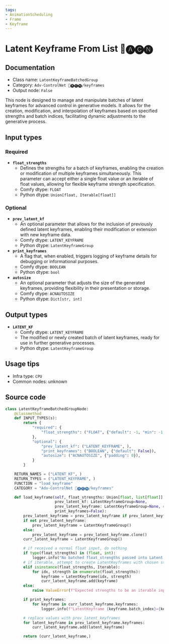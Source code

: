 ```yaml
---
tags:
- AnimationScheduling
- Frame
- Keyframe
---
```


# Latent Keyframe From List 🛂🅐🅒🅝
## Documentation
- Class name: `LatentKeyframeBatchedGroup`
- Category: `Adv-ControlNet 🛂🅐🅒🅝/keyframes`
- Output node: `False`

This node is designed to manage and manipulate batches of latent keyframes for advanced control in generative models. It allows for the creation, modification, and interpolation of keyframes based on specified strengths and batch indices, facilitating dynamic adjustments to the generative process.
## Input types
### Required
- **`float_strengths`**
    - Defines the strengths for a batch of keyframes, enabling the creation or modification of multiple keyframes simultaneously. This parameter can accept either a single float value or an iterable of float values, allowing for flexible keyframe strength specification.
    - Comfy dtype: `FLOAT`
    - Python dtype: `Union[float, Iterable[float]]`
### Optional
- **`prev_latent_kf`**
    - An optional parameter that allows for the inclusion of previously defined latent keyframes, enabling their modification or extension with new keyframe data.
    - Comfy dtype: `LATENT_KEYFRAME`
    - Python dtype: `LatentKeyframeGroup`
- **`print_keyframes`**
    - A flag that, when enabled, triggers logging of keyframe details for debugging or informational purposes.
    - Comfy dtype: `BOOLEAN`
    - Python dtype: `bool`
- **`autosize`**
    - An optional parameter that adjusts the size of the generated keyframes, providing flexibility in their presentation or storage.
    - Comfy dtype: `ACNAUTOSIZE`
    - Python dtype: `Dict[str, int]`
## Output types
- **`LATENT_KF`**
    - Comfy dtype: `LATENT_KEYFRAME`
    - The modified or newly created batch of latent keyframes, ready for use in further generative processes.
    - Python dtype: `LatentKeyframeGroup`
## Usage tips
- Infra type: `CPU`
- Common nodes: unknown


## Source code
```python
class LatentKeyframeBatchedGroupNode:
    @classmethod
    def INPUT_TYPES(s):
        return {
            "required": {
                "float_strengths": ("FLOAT", {"default": -1, "min": -1, "step": 0.001, "forceInput": True}),
            },
            "optional": {
                "prev_latent_kf": ("LATENT_KEYFRAME", ),
                "print_keyframes": ("BOOLEAN", {"default": False}),
                "autosize": ("ACNAUTOSIZE", {"padding": 0}),
            }
        }

    RETURN_NAMES = ("LATENT_KF", )
    RETURN_TYPES = ("LATENT_KEYFRAME", )
    FUNCTION = "load_keyframe"
    CATEGORY = "Adv-ControlNet 🛂🅐🅒🅝/keyframes"

    def load_keyframe(self, float_strengths: Union[float, list[float]],
                      prev_latent_kf: LatentKeyframeGroup=None,
                      prev_latent_keyframe: LatentKeyframeGroup=None, # old name
                      print_keyframes=False):
        prev_latent_keyframe = prev_latent_keyframe if prev_latent_keyframe else prev_latent_kf
        if not prev_latent_keyframe:
            prev_latent_keyframe = LatentKeyframeGroup()
        else:
            prev_latent_keyframe = prev_latent_keyframe.clone()
        curr_latent_keyframe = LatentKeyframeGroup()

        # if received a normal float input, do nothing
        if type(float_strengths) in (float, int):
            logger.info("No batched float_strengths passed into Latent Keyframe Batch Group node; will not create any new keyframes.")
        # if iterable, attempt to create LatentKeyframes with chosen strengths
        elif isinstance(float_strengths, Iterable):
            for idx, strength in enumerate(float_strengths):
                keyframe = LatentKeyframe(idx, strength)
                curr_latent_keyframe.add(keyframe)
        else:
            raise ValueError(f"Expected strengths to be an iterable input, but was {type(float_strengths).__repr__}.")    

        if print_keyframes:
            for keyframe in curr_latent_keyframe.keyframes:
                logger.info(f"LatentKeyframe {keyframe.batch_index}={keyframe.strength}")

        # replace values with prev_latent_keyframes
        for latent_keyframe in prev_latent_keyframe.keyframes:
            curr_latent_keyframe.add(latent_keyframe)

        return (curr_latent_keyframe,)

```
